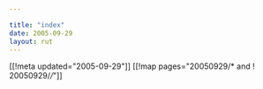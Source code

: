 ```yaml
---

title: "index"
date: 2005-09-29
layout: rut
---
```


[[!meta updated="2005-09-29"]]
[[!map pages="20050929/* and ! 20050929/*/*"]]
